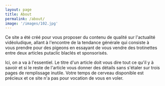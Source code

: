 ```yaml
---
layout: page
title: About
permalink: /about/
image: '/images/102.jpg'
---
```


Ce site a été créé pour vous proposer du contenu de qualité sur l'actualité vidéoludique, allant à l'encontre de la tendance générale qui consiste à vous prendre pour des pigeons en essayant de vous vendre des trotinettes entre deux articles putaclic blaclés et sponsorisés.  

Ici, on a va à l'essentiel. Le titre d'un article doit vous dire tout ce qu'il y à savoir et si le reste de l'article vous donner des détails sans s'étaler sur trois pages de remplissage inutile. Votre temps de cerveau disponible est précieux et ce site n'a pas pour vocation de vous en voler.